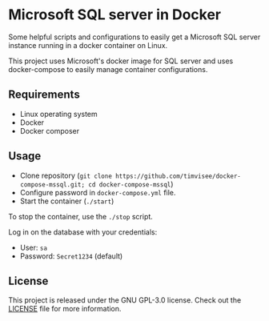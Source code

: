 # Microsoft SQL server in Docker
Some helpful scripts and configurations to easily get a Microsoft SQL server
instance running in a docker container on Linux.

This project uses Microsoft's docker image for SQL server and uses
docker-compose to easily manage container configurations.

## Requirements
* Linux operating system
* Docker
* Docker composer

## Usage
* Clone repository (`git clone https://github.com/timvisee/docker-compose-mssql.git; cd docker-compose-mssql`)
* Configure password in `docker-compose.yml` file.
* Start the container (`./start`)

To stop the container, use the `./stop` script.

Log in on the database with your credentials:
* User: `sa`
* Password: `Secret1234` (default)

## License
This project is released under the GNU GPL-3.0 license. Check out the [LICENSE](LICENSE) file for more information.
